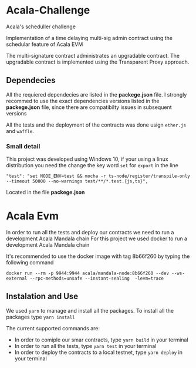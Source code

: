 # Acala-Challenge
Acala's scheduller challenge

Implementation of a time delaying multi-sig admin contract using the schedular feature of Acala EVM

The multi-signature contract administrates an upgradable contract. The upgradable contract is implemented using the Transparent Proxy approach.

## Dependecies

All the requiered dependecies are listed in the **packege.json** file. I strongly recommed to use the exact dependencies versions listed in the **packege.json** file, since there are compatibilty issues in subsequent versions

All the tests and the deployment of the contracts was done usign `ether.js` and `waffle`.

### Small detail
This project was developed using Windows 10, if your using a linux distribution you need the change the key word `set` for `export` in the line

```
"test": "set NODE_ENV=test && mocha -r ts-node/register/transpile-only --timeout 50000 --no-warnings test/**/*.test.{js,ts}",

```

Located in the file **packege.json**

# Acala Evm

In order to run all the tests and deploy our contracts we need to run a development Acala Mandala chain
For this project we used docker to run a development Acala Mandala chain

It's recommended to use the docker image with tag 8b66f260 by typing the following command

```
docker run --rm -p 9944:9944 acala/mandala-node:8b66f260 --dev --ws-external --rpc-methods=unsafe --instant-sealing  -levm=trace

```

## Instalation and Use
We used `yarn` to manage and install all the packages. To install all the packages type `yarn install`

The current supported commands are:

- In order to comiple our smar contracts, type `yarn build` in your terminal
- In order to run all the tests, type `yarn test` in your terminal
- In order to deploy the contracts to a local testnet, type `yarn deploy` in your terminal



